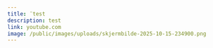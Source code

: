 ```yaml
---
title: ¨test
description: test
link: youtube.com
image: /public/images/uploads/skjermbilde-2025-10-15-234900.png
---
```

